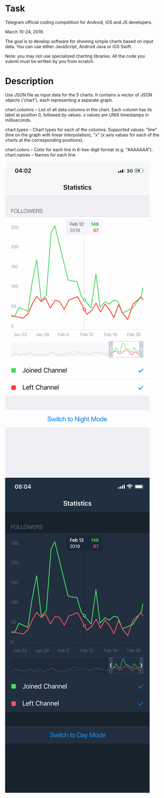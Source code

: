 # Task
Telegram official coding competition for Android, iOS and JS developers. 

March 10-24, 2019.

The goal is to develop software for showing simple charts based on input data. You can use either JavaScript, Android Java or iOS Swift. 

Note: you may not use specialized charting libraries. All the code you submit must be written by you from scratch.

# Description
Use JSON file as input data for the 5 charts. It contains a vector of JSON objects ('chart'), each representing a separate graph.

chart.columns – List of all data columns in the chart. Each column has its label at position 0, followed by values.
x values are UNIX timestamps in milliseconds.

chart.types – Chart types for each of the columns. Supported values:
"line" (line on the graph with linear interpolation),
"x" (x axis values for each of the charts at the corresponding positions).

chart.colors – Color for each line in 6-hex-digit format (e.g. "#AAAAAA").
chart.names – Names for each line.

![ScreenShot](iOS_Chart.png)
![ScreenShot](iOS_Chart_Night.png)
